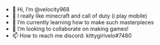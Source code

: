 - 👋 Hi, I’m @velocity968
- 👀 I really like minecraft and call of duty (i play mobile)
- 🌱 I’m currently learning how to make such masterpieces
- 💞️ I’m looking to collaborate on making games!
- 📫 How to reach me discord: kittygirlvelo#7480

<!---
velocity968/velocity968 is a ✨ special ✨ repository because its `README.md` (this file) appears on your GitHub profile.
You can click the Preview link to take a look at your changes.
--->
